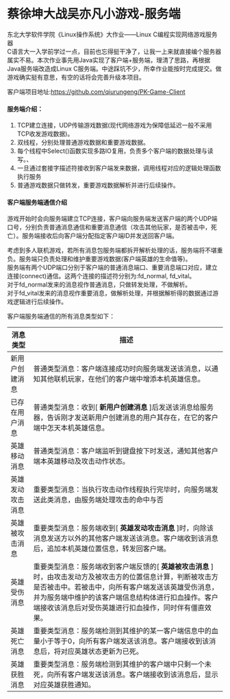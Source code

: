 # 蔡徐坤大战吴亦凡小游戏-服务端   

东北大学软件学院《Linux操作系统》大作业——Linux C编程实现网络游戏服务器   
C语言大一入学前学过一点，目前也忘得挺干净了，让我一上来就直接编个服务器属实不易。本次作业事先用Java实现了客户端+服务端，理清了思路，再根据Java服务端改造成Linux C服务端。中途踩坑不少，所幸作业能按时完成提交。做游戏确实挺有意思，有空的话将会完善升级本项目。    

客户端项目地址:https://github.com/qiurungeng/PK-Game-Client      

#### 服务端介绍：

1. TCP建立连接，UDP传输游戏数据(现代网络游戏为保障低延迟一般不采用TCP收发游戏数据)。
2. 双线程，分别处理普通游戏数据和重要游戏数据。
3. 每个线程中Select()函数实现多路IO复用，负责多个客户端的数据处理与读写。、
4. 一旦通过套接字描述符接收到客户端发来数据，调用线程对应的逻辑处理函数执行服务
5. 普通游戏数据只做转发，重要游戏数据解析并进行后续操作。

#### 客户端服务端通信介绍

游戏开始时会向服务端建立TCP连接，客户端向服务端发送客户端的两个UDP端口号，分别负责普通消息通信和重要消息通信（攻击其他玩家，是否被击中，死亡）。服务端接收后向客户端分配指定客户端ID并发送回客户端。

考虑到多人联机游戏，若所有消息包服务端都拆开解析处理的话，服务端将不堪重负。服务端只负责处理和维护重要游戏数据(客户端英雄的生命值等)。   
服务端有两个UDP端口分别于客户端的普通消息端口、重要消息端口对应，建立连接(connect)通信。这两个连接的描述符分别为:fd_normal, fd_vital。   
对于fd_normal发来的消息视作普通消息，只做转发处理，不做解析。   
对于fd_vital发来的消息视作重要消息，做解析处理，并根据解析得的数据通过游戏逻辑进行后续操作。

客户端服务端通信的所有消息类型如下：

| 消息类型        | 描述                                                         |
| ---------------- | ------------------------------------------------------------ |
| 新用户创建消息| 普通类型消息：客户端连接成功时向服务端发送该消息，以通知其他联机玩家，在他们的客户端中增添本机英雄信息。 |
| 已存在用户消息| 普通类型消息：收到[ **新用户创建消息** ]后发送该消息给服务器，告诉刚才发送新用户创建消息的用户其存在，在它的客户端中怎天本机英雄信息。 |
| 英雄移动消息| 普通类型消息：客户端监听到键盘按下时发送，通知其他客户端本英雄移动及攻击动作状态。 |
| 英雄发动攻击消息| 重要类型消息：当执行攻击动作线程执行完毕时，向服务端发送此类消息，由服务端处理攻击的命中与否 |
| 英雄被攻击消息| 重要类型消息：服务端收到[ **英雄发动攻击消息** ]时，向除该消息发送方以外的其他客户端发送该消息。客户端收到该消息后，追加本机英雄位置信息，转发回客户端。 |
| 英雄受伤消息| 重要类型消息：服务端收到客户端反馈的[ **英雄被攻击消息** ]时，由攻击发动方及被攻击方的位置信息计算，判断被攻击方是否被击中。若被击中，向所有客户端发送该英雄受伤消息，并为服务端中维护的该客户端信息结构体进行扣血操作。客户端接收该消息后对受伤英雄进行扣血操作，同时伴有僵直效果。 |
| 英雄死亡消息| 重要类型消息：服务端检测到其维护的某一客户端信息中的血量小于等于0，向所有客户端发送该消息。客户端接收到该消息后，将对应英雄状态更新为已死。 |
| 英雄获胜消息| 重要类型消息：服务端检测到其维护的客户端中只剩一个未死，向所有客户端发送该消息。客户端接收到该消息后，显示对应英雄获胜通知。 |
